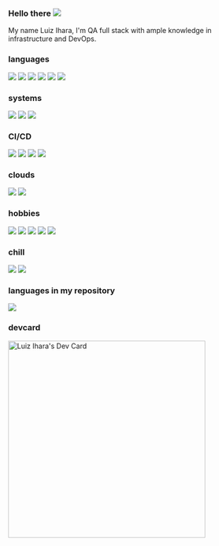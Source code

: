 ### Hello there <img src="https://img.icons8.com/color/26/000000/lightsaber.png"/>
My name Luiz Ihara, I'm QA full stack with ample knowledge in infrastructure and DevOps.

<!--
**luizihara/luizihara** is a ✨ _special_ ✨ repository because its `README.md` (this file) appears on your GitHub profile.

Here are some ideas to get you started:

- 🔭 I’m currently working on ...
- 🌱 I’m currently learning ...
- 👯 I’m looking to collaborate on ...
- 🤔 I’m looking for help with ...
- 💬 Ask me about ...
- 📫 How to reach me: ...
- 😄 Pronouns: ...
- ⚡ Fun fact: ...
-->


### languages
<img src="https://img.icons8.com/officel/31/000000/ruby-programming-language.png"/> <img src="https://img.icons8.com/fluent/31/000000/console.png"/> <img src="https://img.icons8.com/color/31/000000/javascript.png"/> <img src="https://img.icons8.com/dusk/31/000000/python.png"/> <img src="https://img.icons8.com/color/31/000000/golang.png"/> <img src="https://img.icons8.com/color/31/000000/java-coffee-cup-logo.png"/>

### systems
<img src="https://img.icons8.com/color/31/000000/linux.png"/> <img src="https://img.icons8.com/color/31/000000/docker.png"/> <img src="https://img.icons8.com/color/31/000000/kubernetes.png"/>

### CI/CD
<img src="https://img.icons8.com/color/31/000000/jenkins.png"/> <img src="https://img.icons8.com/fluent/31/000000/github.png"/> <img src="https://img.icons8.com/color/31/000000/heroku.png"/> <img src="https://img.icons8.com/color/31/000000/bitbucket.png"/>

### clouds
<img src="https://img.icons8.com/color/31/000000/azure-1.png"/> <img src="https://img.icons8.com/color/31/000000/amazon.png"/>

### hobbies
<img src="https://img.icons8.com/color/31/000000/play-station.png"/> <img src="https://img.icons8.com/color/31/000000/nintendo-switch.png"/> <img src="https://img.icons8.com/fluent/31/000000/steam.png"/> <img src="https://img.icons8.com/fluent/31/000000/battle-net.png"/> <img src="https://img.icons8.com/color/31/000000/call-of-duty-warzone.png"/>

### chill
<img src="https://img.icons8.com/fluent/31/000000/beer.png"/> <img src="https://img.icons8.com/cotton/31/000000/hot-coffee.png"/> 

### languages in my repository
<img src="https://github-readme-stats.vercel.app/api/top-langs/?username=luizihara&langs_count=16&theme=dark&layout=compact"/>

### devcard
<a href="https://app.daily.dev/ihara"><img src="https://api.daily.dev/devcards/95f4517f4dc442769b7ab32003504fae.png?r=fdx" width="400" alt="Luiz Ihara's Dev Card"/></a>
